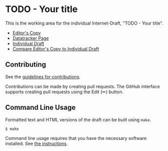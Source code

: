 # TODO - Your title

This is the working area for the individual Internet-Draft, "TODO - Your title".

* [Editor's Copy](https://github.com/marisolpalmero/POWEFFv1/blob/main/draft-splm-poweff.md)
* [Datatracker Page](https://datatracker.ietf.org/doc/draft-splm-poweff)
* [Individual Draft](https://datatracker.ietf.org/doc/html/draft-splm-poweff)
* [Compare Editor's Copy to Individual Draft](https://marisolpalmero.github.io/draft-splm-poweff/#go.draft-splm-poweff.diff)

## Contributing

See the
[guidelines for contributions](https://github.com/marisolpalmero/draft-splm-poweff/blob/main/CONTRIBUTING.md).

Contributions can be made by creating pull requests.
The GitHub interface supports creating pull requests using the Edit (✏) button.


## Command Line Usage

Formatted text and HTML versions of the draft can be built using `make`.

```sh
$ make
```

Command line usage requires that you have the necessary software installed.  See
[the instructions](https://github.com/martinthomson/i-d-template/blob/main/doc/SETUP.md).

